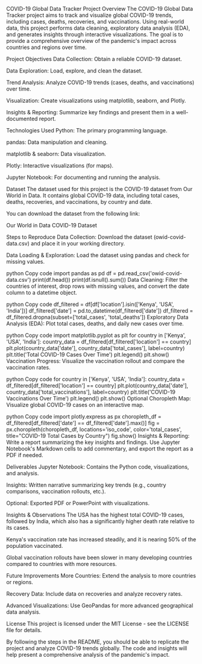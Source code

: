 COVID-19 Global Data Tracker
Project Overview
The COVID-19 Global Data Tracker project aims to track and visualize global COVID-19 trends, including cases, deaths, recoveries, and vaccinations. Using real-world data, this project performs data cleaning, exploratory data analysis (EDA), and generates insights through interactive visualizations. The goal is to provide a comprehensive overview of the pandemic's impact across countries and regions over time.

Project Objectives
Data Collection: Obtain a reliable COVID-19 dataset.

Data Exploration: Load, explore, and clean the dataset.

Trend Analysis: Analyze COVID-19 trends (cases, deaths, and vaccinations) over time.

Visualization: Create visualizations using matplotlib, seaborn, and Plotly.

Insights & Reporting: Summarize key findings and present them in a well-documented report.

Technologies Used
Python: The primary programming language.

pandas: Data manipulation and cleaning.

matplotlib & seaborn: Data visualization.

Plotly: Interactive visualizations (for maps).

Jupyter Notebook: For documenting and running the analysis.

Dataset
The dataset used for this project is the COVID-19 dataset from Our World in Data. It contains global COVID-19 data, including total cases, deaths, recoveries, and vaccinations, by country and date.

You can download the dataset from the following link:

Our World in Data COVID-19 Dataset

Steps to Reproduce
Data Collection: Download the dataset (owid-covid-data.csv) and place it in your working directory.

Data Loading & Exploration: Load the dataset using pandas and check for missing values.

python
Copy code
import pandas as pd
df = pd.read_csv('owid-covid-data.csv')
print(df.head())
print(df.isnull().sum())
Data Cleaning: Filter the countries of interest, drop rows with missing values, and convert the date column to a datetime object.

python
Copy code
df_filtered = df[df['location'].isin(['Kenya', 'USA', 'India'])]
df_filtered['date'] = pd.to_datetime(df_filtered['date'])
df_filtered = df_filtered.dropna(subset=['total_cases', 'total_deaths'])
Exploratory Data Analysis (EDA): Plot total cases, deaths, and daily new cases over time.

python
Copy code
import matplotlib.pyplot as plt
for country in ['Kenya', 'USA', 'India']:
    country_data = df_filtered[df_filtered['location'] == country]
    plt.plot(country_data['date'], country_data['total_cases'], label=country)
plt.title('Total COVID-19 Cases Over Time')
plt.legend()
plt.show()
Vaccination Progress: Visualize the vaccination rollout and compare the vaccination rates.

python
Copy code
for country in ['Kenya', 'USA', 'India']:
    country_data = df_filtered[df_filtered['location'] == country]
    plt.plot(country_data['date'], country_data['total_vaccinations'], label=country)
plt.title('COVID-19 Vaccinations Over Time')
plt.legend()
plt.show()
Optional Choropleth Map: Visualize global COVID-19 cases on an interactive map.

python
Copy code
import plotly.express as px
choropleth_df = df_filtered[df_filtered['date'] == df_filtered['date'].max()]
fig = px.choropleth(choropleth_df, locations='iso_code', color='total_cases', title="COVID-19 Total Cases by Country")
fig.show()
Insights & Reporting: Write a report summarizing the key insights and findings. Use Jupyter Notebook's Markdown cells to add commentary, and export the report as a PDF if needed.

Deliverables
Jupyter Notebook: Contains the Python code, visualizations, and analysis.

Insights: Written narrative summarizing key trends (e.g., country comparisons, vaccination rollouts, etc.).

Optional: Exported PDF or PowerPoint with visualizations.

Insights & Observations
The USA has the highest total COVID-19 cases, followed by India, which also has a significantly higher death rate relative to its cases.

Kenya's vaccination rate has increased steadily, and it is nearing 50% of the population vaccinated.

Global vaccination rollouts have been slower in many developing countries compared to countries with more resources.

Future Improvements
More Countries: Extend the analysis to more countries or regions.

Recovery Data: Include data on recoveries and analyze recovery rates.

Advanced Visualizations: Use GeoPandas for more advanced geographical data analysis.

License
This project is licensed under the MIT License - see the LICENSE file for details.

By following the steps in the README, you should be able to replicate the project and analyze COVID-19 trends globally. The code and insights will help present a comprehensive analysis of the pandemic's impact.




